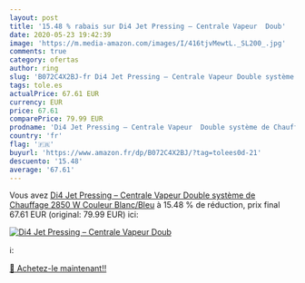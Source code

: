 ```yaml
---
layout: post
title: '15.48 % rabais sur Di4 Jet Pressing – Centrale Vapeur  Doub'
date: 2020-05-23 19:42:39
image: 'https://m.media-amazon.com/images/I/416tjvMewtL._SL200_.jpg'
comments: true
category: ofertas
author: ring
slug: 'B072C4X2BJ-fr Di4 Jet Pressing – Centrale Vapeur Double système de...'
tags: tole.es
actualPrice: 67.61 EUR
currency: EUR
price: 67.61
comparePrice: 79.99 EUR
prodname: 'Di4 Jet Pressing – Centrale Vapeur  Double système de Chauffage  2850 W  Couleur Blanc/Bleu'
country: 'fr'
flag: '🇫🇷'
buyurl: 'https://www.amazon.fr/dp/B072C4X2BJ/?tag=tolees0d-21'
descuento: '15.48'
average: '67.61'
---
```


Vous avez [Di4 Jet Pressing – Centrale Vapeur  Double système de Chauffage  2850 W  Couleur Blanc/Bleu](https://www.amazon.fr/dp/B072C4X2BJ/?tag=tolees0d-21)  à  15.48 % de réduction, prix final  67.61 EUR (original: 79.99 EUR) ici:

[![Di4 Jet Pressing – Centrale Vapeur  Doub](https://m.media-amazon.com/images/I/416tjvMewtL._SL200_.jpg)](https://www.amazon.fr/dp/B072C4X2BJ/?tag=tolees0d-21)

ℹ️:


[🛒 Achetez-le maintenant!!](https://www.amazon.fr/dp/B072C4X2BJ/?tag=tolees0d-21)
